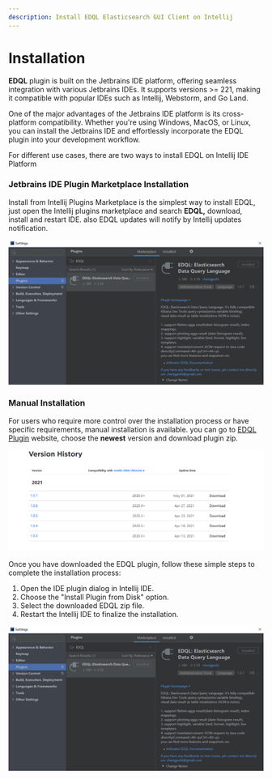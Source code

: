 ```yaml
---
description: Install EDQL Elasticsearch GUI Client on Intellij
---
```


# Installation

**EDQL** plugin is built on the Jetbrains IDE platform, offering seamless integration with various Jetbrains IDEs. It supports versions >= 221, making it compatible with popular IDEs such as Intellij, Webstorm, and Go Land.

One of the major advantages of the Jetbrains IDE platform is its cross-platform compatibility. Whether you're using Windows, MacOS, or Linux, you can install the Jetbrains IDE and effortlessly incorporate the EDQL plugin into your development workflow.

For different use cases, there are two ways to install EDQL on Intellij IDE Platform

### Jetbrains IDE Plugin Marketplace Installation

Install from Intellij Plugins Marketplace is the simplest way to install EDQL, just open the Intellij plugins marketplace and search **EDQL,** download, install and restart IDE. also EDQL updates will notify by Intellij updates notification.

![](/.gitbook/assets/install-edql.png)

### Manual Installation

For users who require more control over the installation process or have specific requirements, manual installation is available. you can go to [EDQL Plugin](https://plugins.jetbrains.com/plugin/16364-edql-elasticsearch-data-query-language) website, choose the **newest** version and download plugin zip.

![](/.gitbook/assets/manual-install.png)

Once you have downloaded the EDQL plugin, follow these simple steps to complete the installation process:

1. Open the IDE plugin dialog in Intellij IDE.
2. Choose the "Install Plugin from Disk" option.
3. Select the downloaded EDQL zip file.
4. Restart the Intellij IDE to finalize the installation.

![](</.gitbook/assets/install-edql-(1).png>)
